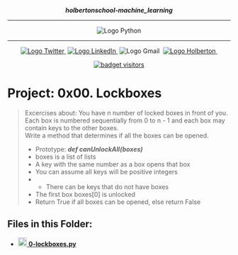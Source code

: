 <div align=center>

***holbertonschool-machine_learning***
<hr />
 <img src="https://www.python.org/static/community_logos/python-logo-generic.svg" alt="Logo Python" style="max-width:80%;">
 <hr />
<a href="https://twitter.com/Jepez90"><img src="https://img.shields.io/twitter/url?label=%40Jepez90&style=social&url=https%3A%2F%2Ftwitter.com%2FJepez90" alt="Logo Twitter">&nbsp;</a>
<a href="https://www.linkedin.com/in/jepez90/"><img src="https://img.shields.io/badge/jepez90-%230077B5.svg?&logo=linkedin&logoColor=white" alt="Logo LinkedIn">&nbsp;</a>
<img src="https://img.shields.io/badge/jepez90-white?style=flat&logo=gmail" alt="Logo Gmail">&nbsp;
<a href="https://twitter.com/HolbertonCOL"><img src="https://img.shields.io/badge/Holberton_School-red" alt="Logo Holberton">&nbsp;</a>

<a href="https://github.com/jepez90"><img src="https://visitor-badge.glitch.me/badge?page_id=jepez90.MachineLearning.0x00LockBoxes&" alt="badget visitors"></a>
</div>

# Project: 0x00. Lockboxes

> Excercises about:
    You have n number of locked boxes in front of you. Each box is numbered sequentially from 0 to n - 1 and each box may contain keys to the other boxes.<br />
    Write a method that determines if all the boxes can be opened.<br />
    <ul>
    <li>Prototype: ***def canUnlockAll(boxes)***</li>
    <li>boxes is a list of lists</li>
    <li>A key with the same number as a box opens that box</li>
    <li>You can assume all keys will be positive integers</li>
    <li><ul><li> There can be keys that do not have boxes</li></ul></li>
    <li>The first box boxes[0] is unlocked</li>
    <li>Return True if all boxes can be opened, else return False</li>
    </ul>



## Files in this Folder:

* <a href='0-lockboxes.py'><img src="https://raw.githubusercontent.com/jepez90/jepez90.github.io/master/img/Readme_media/logoPythonBasic.svg" alt="Logo Python" height="20" /> **0-lockboxes.py**</a><br />
